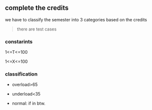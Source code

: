 ## complete the credits

we have to classify the semester into 3 categories based on the credits

> there are test cases

### constarints

1<=T<=100

1<=X<=100

### classification
- overload>65

- underload<35

- normal: if in btw.




